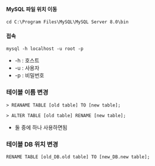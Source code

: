 #### MySQL 파일 위치 이동
```
cd C:\Program Files\MySQL\MySQL Server 8.0\bin
```

#### 접속
```
mysql -h localhost -u root -p
```
* -h : 호스트
* -u : 사용자 
* -p : 비밀번호

### 테이블 이름 변경
```
> REANAME TABLE [old table] TO [new table];

> ALTER TABLE [old table] RENAME [new table];
```
* 둘 중에 하나 사용하면됨

### 테이블 DB 위치 변경
```
RENAME TABLE [old_DB.old table] TO [new_DB.new table];
```
